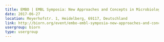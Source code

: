 ```yaml
---
title: EMBO | EMBL Symposia: New Approaches and Concepts in Microbiology
date: 2017-06-27
location: Meyerhofstr. 1, Heidelberg, 69117, Deutschland
link: http://biorn.org/event/embo-embl-symposia-new-approaches-and-concepts-in-microbiology/
usergroup: biorn
type: usergroup
---
```

